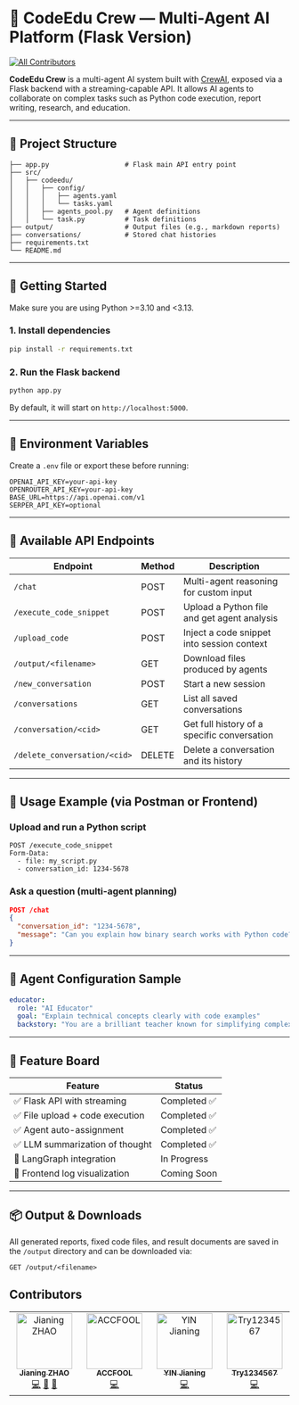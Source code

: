 # 🤖 CodeEdu Crew — Multi-Agent AI Platform (Flask Version)
<!-- ALL-CONTRIBUTORS-BADGE:START - Do not remove or modify this section -->
[![All Contributors](https://img.shields.io/badge/all_contributors-4-orange.svg?style=flat-square)](#contributors-)
<!-- ALL-CONTRIBUTORS-BADGE:END -->

**CodeEdu Crew** is a multi-agent AI system built with [CrewAI](https://github.com/joaomdmoura/crewai), exposed via a Flask backend with a streaming-capable API. It allows AI agents to collaborate on complex tasks such as Python code execution, report writing, research, and education.

---

## 📁 Project Structure

```
├── app.py                   # Flask main API entry point
├── src/
│   ├── codeedu/
│   │   ├── config/
│   │   │   ├── agents.yaml
│   │   │   └── tasks.yaml
│   │   ├── agents_pool.py   # Agent definitions
│   │   └── task.py          # Task definitions
├── output/                  # Output files (e.g., markdown reports)
├── conversations/           # Stored chat histories
├── requirements.txt
└── README.md
```

---

## 🚀 Getting Started

Make sure you are using Python >=3.10 and <3.13.

### 1. Install dependencies

```bash
pip install -r requirements.txt
```

### 2. Run the Flask backend

```bash
python app.py
```

By default, it will start on `http://localhost:5000`.

---

## 🔐 Environment Variables

Create a `.env` file or export these before running:

```env
OPENAI_API_KEY=your-api-key
OPENROUTER_API_KEY=your-api-key
BASE_URL=https://api.openai.com/v1
SERPER_API_KEY=optional
```

---

## 🔧 Available API Endpoints

| Endpoint                     | Method | Description                                  |
|-----------------------------|--------|----------------------------------------------|
| `/chat`                     | POST   | Multi-agent reasoning for custom input       |
| `/execute_code_snippet`     | POST   | Upload a Python file and get agent analysis  |
| `/upload_code`              | POST   | Inject a code snippet into session context   |
| `/output/<filename>`        | GET    | Download files produced by agents            |
| `/new_conversation`         | POST   | Start a new session                          |
| `/conversations`            | GET    | List all saved conversations                 |
| `/conversation/<cid>`       | GET    | Get full history of a specific conversation  |
| `/delete_conversation/<cid>`| DELETE | Delete a conversation and its history        |

---

## 🧪 Usage Example (via Postman or Frontend)

### Upload and run a Python script
```
POST /execute_code_snippet
Form-Data:
  - file: my_script.py
  - conversation_id: 1234-5678
```

### Ask a question (multi-agent planning)
```json
POST /chat
{
  "conversation_id": "1234-5678",
  "message": "Can you explain how binary search works with Python code?"
}
```

---

## 🧠 Agent Configuration Sample

```yaml
educator:
  role: "AI Educator"
  goal: "Explain technical concepts clearly with code examples"
  backstory: "You are a brilliant teacher known for simplifying complex ideas."
```

---



## 📌 Feature Board

| Feature                           | Status     |
|----------------------------------|------------|
| ✅ Flask API with streaming      | Completed ✅ |
| ✅ File upload + code execution  | Completed ✅ |
| ✅ Agent auto-assignment         | Completed ✅ |
| ✅ LLM summarization of thought  | Completed ✅ |
| 🔄 LangGraph integration         | In Progress |
| 🔲 Frontend log visualization    | Coming Soon |

---

## 📦 Output & Downloads

All generated reports, fixed code files, and result documents are saved in the `/output` directory and can be downloaded via:

```
GET /output/<filename>
```

## Contributors

<!-- ALL-CONTRIBUTORS-LIST:START - Do not remove or modify this section -->
<!-- prettier-ignore-start -->
<!-- markdownlint-disable -->
<table>
  <tbody>
    <tr>
      <td align="center" valign="top" width="14.28%"><a href="https://github.com/EskimosNing"><img src="https://avatars.githubusercontent.com/u/52128671?v=4?s=100" width="100px;" alt="Jianing ZHAO"/><br /><sub><b>Jianing ZHAO</b></sub></a><br /><a href="https://github.com/EskimosNing/codeedu/commits?author=EskimosNing" title="Code">💻</a> <a href="#design-EskimosNing" title="Design">🎨</a> <a href="#projectManagement-EskimosNing" title="Project Management">📆</a></td>
      <td align="center" valign="top" width="14.28%"><a href="https://github.com/ACCFOOL"><img src="https://avatars.githubusercontent.com/u/115349095?v=4?s=100" width="100px;" alt="ACCFOOL"/><br /><sub><b>ACCFOOL</b></sub></a><br /><a href="https://github.com/EskimosNing/codeedu/commits?author=ACCFOOL" title="Code">💻</a></td>
      <td align="center" valign="top" width="14.28%"><a href="https://github.com/yinlaetitia"><img src="https://avatars.githubusercontent.com/u/72556180?v=4?s=100" width="100px;" alt="YIN Jianing"/><br /><sub><b>YIN Jianing</b></sub></a><br /><a href="https://github.com/EskimosNing/codeedu/commits?author=yinlaetitia" title="Code">💻</a></td>
      <td align="center" valign="top" width="14.28%"><a href="https://github.com/Try1234567"><img src="https://avatars.githubusercontent.com/u/105978749?v=4?s=100" width="100px;" alt="Try1234567"/><br /><sub><b>Try1234567</b></sub></a><br /><a href="https://github.com/EskimosNing/codeedu/commits?author=Try1234567" title="Code">💻</a></td>
    </tr>
  </tbody>
</table>

<!-- markdownlint-restore -->
<!-- prettier-ignore-end -->

<!-- ALL-CONTRIBUTORS-LIST:END -->
<!-- prettier-ignore-start -->
<!-- markdownlint-disable -->

<!-- markdownlint-restore -->
<!-- prettier-ignore-end -->

<!-- ALL-CONTRIBUTORS-LIST:END -->